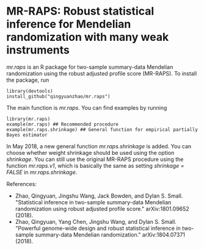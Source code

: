 # MR-RAPS: Robust statistical inference for Mendelian randomization with many weak instruments

*mr.raps* is an R package for two-sample summary-data Mendelian randomization using the robust adjusted profile score (MR-RAPS). To install the package, run

```
library(devtools)
install_github("qingyuanzhao/mr.raps")
```

The main function is *mr.raps*. You can find examples by running

```
library(mr.raps)
example(mr.raps) ## Recommended procedure
example(mr.raps.shrinkage) ## General function for empirical partially Bayes estimator
```

In May 2018, a new general function *mr.raps.shrinkage* is added. You can choose whether weight shrinkage should be used using the option *shrinkage*. You can still use the original MR-RAPS procedure using the function *mr.raps.v1*, which is basically the same as setting *shrinkage = FALSE* in *mr.raps.shrinkage*.

References:
* Zhao, Qingyuan, Jingshu Wang, Jack Bowden, and Dylan S. Small. "Statistical inference in two-sample summary-data Mendelian randomization using robust adjusted profile score." arXiv:1801.09652 (2018).
* Zhao, Qingyuan, Yang Chen, Jingshu Wang, and Dylan S. Small. "Powerful genome-wide design and robust statistical inference in two-sample summary-data Mendelian randomization." arXiv:1804.07371 (2018).